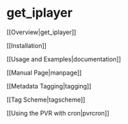 <h1>get_iplayer</h1>

[[Overview|get_iplayer]]

[[Installation]]

[[Usage and Examples|documentation]]

[[Manual Page|manpage]]

[[Metadata Tagging|tagging]]

[[Tag Scheme|tagscheme]]

[[Using the PVR with cron|pvrcron]]
